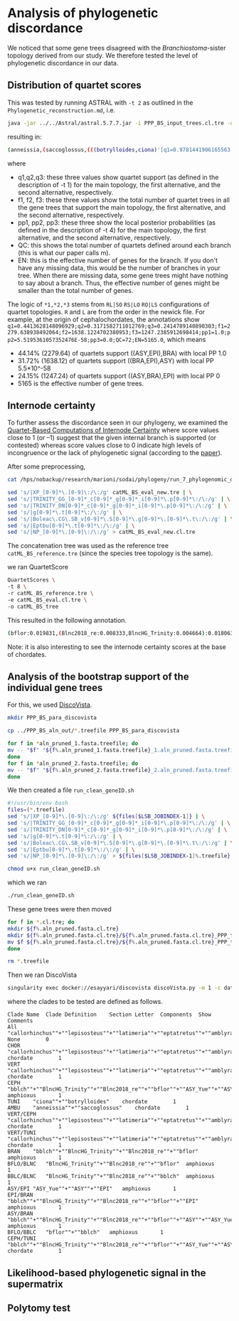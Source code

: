 # Analysis of phylogenetic discordance

We noticed that some gene trees disagreed with the _Branchiostoma_-sister topology derived from our study. We therefore tested the level of phylogenetic discordance in our data.

## Distribution of quartet scores

This was tested by running ASTRAL with `-t 2` as outlined in the `Phylogenetic_reconstruction.md`, i.e.

```bash
java -jar ../../Astral/astral.5.7.7.jar -i PPP_BS_input_trees.cl.tre -o PPP_BS_astral_t2.tre -t 2 2> PPP_BS_astral_t2.log
```

resulting in:

```bash
(anneissia,(saccoglossus,(((botrylloides,ciona)'[q1=0.9781441906165563;q2=0.011499017440432325;q3=0.010356791943011544;f1=2654.683333333334;f2=31.20833333333333;f3=28.10833333333333;pp1=1.0;pp2=0.0;pp3=0.0;QC=45;EN=2714.0]':3.40147366291824,(eptatretus,((lepisosteus,latimeria)'[q1=0.6002647053824846;q2=0.28080361948140986;q3=0.1189316751361058;f1=2140.54393939394;f2=1001.3457070707075;f3=424.1103535353533;pp1=1.0;pp2=3.68172050811551E-232;pp3=0.0;QC=24;EN=3566.0]':0.5110667093105757,(amblyraja,callorhinchus)'[q1=0.9139380341311863;q2=0.046229710035680174;q3=0.039832255833133795;f1=3122.926262626264;f2=157.96691919191915;f3=136.10681818181817;pp1=1.0;pp2=0.0;pp3=0.0;QC=24;EN=3417.0]':2.044120473262542)'[q1=0.8866259182736456;q2=0.05399498229043683;q3=0.05937909943591762;f1=2730.8078282828283;f2=166.30454545454543;f3=182.88762626262627;pp1=1.0;pp2=0.0;pp3=0.0;QC=44;EN=3080.0]':1.769062324635397)'[q1=0.8864311049425553;q2=0.04294134088981418;q3=0.07062755416763053;f1=2554.6944444444443;f2=123.75694444444447;f3=203.54861111111117;pp1=1.0;pp2=0.0;pp3=0.0;QC=72;EN=2882.0]':1.7671768429741073)'[q1=0.6433822091886608;q2=0.2012040916073174;q3=0.15541369920402176;f1=2193.9333333333334;f2=686.1059523809523;f3=529.9607142857142;pp1=1.0;pp2=0.0;pp3=0.0;QC=140;EN=3410.0]':0.6250968033108345,((bblch,(bflor,(BlncHG_Trinity,Blnc2018_re)'[q1=0.9534141776934929;q2=0.020189907266261;q3=0.026395915040246947;f1=4894.828388278393;f2=103.65498390498398;f3=135.51662781662782;pp1=1.0;pp2=0.0;pp3=0.0;QC=13;EN=5134.0]':2.6570162975980915)'[q1=0.5954129072497905;q2=0.1959017362115137;q3=0.20868535653869633;f1=3075.3076659451676;f2=1011.8324675324682;f3=1077.8598665223665;pp1=1.0;pp2=0.0;pp3=0.0;QC=24;EN=5165.0]':0.4991383151300315)'[q1=0.7746303597999609;q2=0.116844022992859;q3=0.10852561720718039;f1=4004.0643298059977;f2=603.9667548500881;f3=560.9689153439155;pp1=1.0;pp2=0.0;pp3=0.0;QC=81;EN=5169.0]':1.083883665366072,((ASY_Yue,ASY)'[q1=0.9053051892400363;q2=0.050761962384084675;q3=0.043932848375883723;f1=4640.594400044426;f2=260.205819180818;f3=225.19978077477998;pp1=1.0;pp2=0.0;pp3=0.0;QC=13;EN=5126.0]':1.949768020023296,EPI)'[q1=0.4413628148096929;q2=0.3171582711012769;q3=0.2414789140890303;f1=2279.638938492064;f2=1638.1224702380953;f3=1247.2385912698414;pp1=1.0;pp2=5.5195361057352476E-58;pp3=0.0;QC=72;EN=5165.0]':0.17663702610154278)'[q1=0.9948808409131442;q2=0.0030374977706438375;q3=0.0020816613162118777;f1=4250.130952380952;f2=12.976190476190474;f3=8.892857142857142;pp1=1.0;pp2=0.0;pp3=0.0;QC=168;EN=4272.0]':4.8248219636106215)'[q1=0.6985599780947401;q2=0.18662036691310088;q3=0.11481965499215893;f1=2672.6904761904757;f2=714.009523809524;f3=439.30000000000007;pp1=1.0;pp2=0.0;pp3=0.0;QC=49;EN=3826.0]':0.7931137480077383):0.0);
```

where 
* q1,q2,q3: these three values show quartet support (as defined in the description of -t 1) for the main topology, the first alternative, and the second alternative, respectively.
* f1, f2, f3: these three values show the total number of quartet trees in all the gene trees that support the main topology, the first alternative, and the second alternative, respectively.
* pp1, pp2, pp3: these three show the local posterior probabilities (as defined in the description of -t 4) for the main topology, the first alternative, and the second alternative, respectively.
* QC: this shows the total number of quartets defined around each branch (this is what our paper calls m).
* EN: this is the effective number of genes for the branch. If you don't have any missing data, this would be the number of branches in your tree. When there are missing data, some gene trees might have nothing to say about a branch. Thus, the effective number of genes might be smaller than the total number of genes.

The logic of `*1,*2,*3` stems from `RL|SO` `RS|LO` `RO|LS` configurations of quartet topologies. `R` and `L` are from the order in the newick file. For example, at the origin of cephalochordates, the annotations show `q1=0.4413628148096929;q2=0.3171582711012769;q3=0.2414789140890303;f1=2279.638938492064;f2=1638.1224702380953;f3=1247.2385912698414;pp1=1.0;pp2=5.5195361057352476E-58;pp3=0.0;QC=72;EN=5165.0`, which means

* 44.14% (2279.64) of quartets support ((ASY,EPI),BRA) with local PP 1.0
* 31.72% (1638.12) of quartets support ((BRA,EPI),ASY) with local PP 5.5*10^-58
* 24.15% (1247.24) of quartets support ((ASY,BRA),EPI) with local PP 0
* 5165 is the effective number of gene trees.

## Internode certainty

To further assess the discordance seen in our phylogeny, we examined the [Quartet-Based Computations of Internode Certainty](https://github.com/lutteropp/QuartetScores) where score values close to 1 (or –1) suggest that the given internal branch is supported (or contested) whereas score values close to 0 indicate high levels of incongruence or the lack of phylogenetic signal (according to the [paper](https://academic.oup.com/sysbio/article/69/2/308/5556115)).

After some preprocessing,
```bash
cat /hps/nobackup/research/marioni/sodai/phylogeny/run_7_phylogenomic_dataset_3/PPP_BS_aln_out/*.treefile > catML_BS_eval_new.tre

sed 's/|XP_[0-9]*\.[0-9]\:/\:/g' catML_BS_eval_new.tre | \
sed 's/|TRINITY_GG_[0-9]*_c[0-9]*_g[0-9]*_i[0-9]*\.p[0-9]*\:/\:/g' | \
sed 's/|TRINITY_DN[0-9]*_c[0-9]*_g[0-9]*_i[0-9]*\.p[0-9]*\:/\:/g' | \
sed 's/|g[0-9]*\.t[0-9]*\:/\:/g' | \
sed 's/|Boleac\.CG\.SB_v[0-9]*\.S[0-9]*\.g[0-9]*\.[0-9]*\.t\:/\:/g' | \
sed 's/|Eptbu[0-9]*\.t[0-9]*\:/\:/g' | \
sed 's/|NP_[0-9]*\.[0-9]\:/\:/g' > catML_BS_eval_new.cl.tre
```

The concatenation tree was used as the reference tree `catML_BS_reference.tre` (since the species tree topology is the same).

we ran QuartetScore

```bash
QuartetScores \
-t 8 \
-r catML_BS_reference.tre \
-e catML_BS_eval.cl.tre \
-o catML_BS_tree
```

This resulted in the following annotation.
```bash
(bflor:0.019831,(Blnc2018_re:0.008333,BlncHG_Trinity:0.004664):0.018063[qp-ic:0.809926;lq-ic:0.784249;eqp-ic:0.809926],(bblch:0.020873,(((ASY_Yue:0.014234,ASY:0.017148):0.026322[qp-ic:0.662782;lq-ic:0.576005;eqp-ic:0.619170],EPI:0.034693):0.009572[qp-ic:0.024226;lq-ic:0.022041;eqp-ic:0.024226],((saccoglossus:0.382325,anneissia:0.550996):0.126742[qp-ic:0.266062;lq-ic:0.221047;eqp-ic:0.266062],((((latimeria:0.104214,lepisosteus:0.133424):0.031916[qp-ic:0.183695;lq-ic:0.177893;eqp-ic:0.183695],(callorhinchus:0.076915,amblyraja:0.089525):0.063518[qp-ic:0.683322;lq-ic:0.651023;eqp-ic:0.683322]):0.151402[qp-ic:0.633298;lq-ic:0.605766;eqp-ic:0.633298],eptatretus:0.531021):0.2116[qp-ic:0.670829;lq-ic:0.648686;eqp-ic:0.670829],(ciona:0.523926,botrylloides:0.576242):0.515517[qp-ic:0.896867;lq-ic:0.871096;eqp-ic:0.896867]):0.105001[qp-ic:0.193464;lq-ic:0.165745;eqp-ic:0.193464]):0.388338[qp-ic:0.984377;lq-ic:0.963000;eqp-ic:0.976753]):0.019577[qp-ic:0.400349;lq-ic:0.383173;eqp-ic:0.400349]):0.006812[qp-ic:0.141911;lq-ic:0.126829;eqp-ic:0.141911]);
```

Note: it is also interesting to see the internode certainty scores at the base of chordates.

## Analysis of the bootstrap support of the individual gene trees

For this, we used [DiscoVista](https://github.com/esayyari/DiscoVista).

```bash
mkdir PPP_BS_para_discovista

cp ../PPP_BS_aln_out/*.treefile PPP_BS_para_discovista

for f in *aln_pruned_1.fasta.treefile; do
mv -- "$f" "${f%.aln_pruned_1.fasta.treefile}_1.aln_pruned.fasta.treefile"
done
for f in *aln_pruned_2.fasta.treefile; do
mv -- "$f" "${f%.aln_pruned_2.fasta.treefile}_2.aln_pruned.fasta.treefile"
done
```

We then created a file `run_clean_geneID.sh`

```bash
#!/usr/bin/env bash
files=(*.treefile)
sed 's/|XP_[0-9]*\.[0-9]\:/\:/g' ${files[$LSB_JOBINDEX-1]} | \
sed 's/|TRINITY_GG_[0-9]*_c[0-9]*_g[0-9]*_i[0-9]*\.p[0-9]*\:/\:/g' | \
sed 's/|TRINITY_DN[0-9]*_c[0-9]*_g[0-9]*_i[0-9]*\.p[0-9]*\:/\:/g' | \
sed 's/|g[0-9]*\.t[0-9]*\:/\:/g' | \
sed 's/|Boleac\.CG\.SB_v[0-9]*\.S[0-9]*\.g[0-9]*\.[0-9]*\.t\:/\:/g' | \
sed 's/|Eptbu[0-9]*\.t[0-9]*\:/\:/g' | \
sed 's/|NP_[0-9]*\.[0-9]\:/\:/g' > ${files[$LSB_JOBINDEX-1]%.treefile}.cl.tre

chmod u+x run_clean_geneID.sh
```

which we ran

```bash
./run_clean_geneID.sh
```

These gene trees were then moved
```bash
for f in *.cl.tre; do
mkdir ${f%.aln_pruned.fasta.cl.tre}
mkdir ${f%.aln_pruned.fasta.cl.tre}/${f%.aln_pruned.fasta.cl.tre}_PPP_test-FAA
mv $f ${f%.aln_pruned.fasta.cl.tre}/${f%.aln_pruned.fasta.cl.tre}_PPP_test-FAA/estimated_gene_trees.tree
done

rm *.treefile
```

Then we ran DiscoVista
```bash
singularity exec docker://esayyari/discovista discoVista.py -m 1 -c data/parameter/clades-def_4.txt -p PPP_BS_para_discovista -t 80 -o results_BS_trees_new
```

where the clades to be tested are defined as follows.
```
Clade Name	Clade Definition	Section Letter	Components	Show	Comments
All	"callorhinchus""+""lepisosteus""+""latimeria""+""eptatretus""+""amblyraja""+""bblch""+""BlncHG_Trinity""+""Blnc2018_re""+""bflor""+""ASY_Yue""+""ASY""+""EPI""+""ciona""+""botrylloides""+""anneissia""+""saccoglossus"	None		0	
CHOR	"callorhinchus""+""lepisosteus""+""latimeria""+""eptatretus""+""amblyraja""+""bblch""+""BlncHG_Trinity""+""Blnc2018_re""+""bflor""+""ASY_Yue""+""ASY""+""EPI""+""ciona""+""botrylloides"	chordate		1	
VERT	"callorhinchus""+""lepisosteus""+""latimeria""+""eptatretus""+""amblyraja"	chordate		1	
CEPH	"bblch""+""BlncHG_Trinity""+""Blnc2018_re""+""bflor""+""ASY_Yue""+""ASY""+""EPI"	amphioxus		1	
TUNI	"ciona""+""botrylloides"	chordate		1	
AMBU	"anneissia""+""saccoglossus"	chordate		1	
VERT/CEPH	"callorhinchus""+""lepisosteus""+""latimeria""+""eptatretus""+""amblyraja""+""bblch""+""BlncHG_Trinity""+""Blnc2018_re""+""bflor""+""ASY_Yue""+""ASY""+""EPI"	chordate		1	
VERT/TUNI	"callorhinchus""+""lepisosteus""+""latimeria""+""eptatretus""+""amblyraja""+""ciona""+""botrylloides"	chordate		1	
BRAN	"bblch""+""BlncHG_Trinity""+""Blnc2018_re""+""bflor"	amphioxus		1	
BFLO/BLNC	"BlncHG_Trinity""+""Blnc2018_re""+""bflor"	amphioxus		1	
BBLC/BLNC	"BlncHG_Trinity""+""Blnc2018_re""+""bblch"	amphioxus		1	
ASY/EPI	"ASY_Yue""+""ASY""+""EPI"	amphioxus		1	
EPI/BRAN	"bblch""+""BlncHG_Trinity""+""Blnc2018_re""+""bflor""+""EPI"	amphioxus		1	
ASY/BRAN	"bblch""+""BlncHG_Trinity""+""Blnc2018_re""+""bflor""+""ASY""+""ASY_Yue"	amphioxus		1	
BFLO/BBLC	"bflor""+""bblch"	amphioxus		1	
CEPH/TUNI	"bblch""+""BlncHG_Trinity""+""Blnc2018_re""+""bflor""+""ASY_Yue""+""ASY""+""EPI""+""ciona""+""botrylloides"	chordate		1	
```

## Likelihood-based phylogenetic signal in the supermatrix

## Polytomy test
